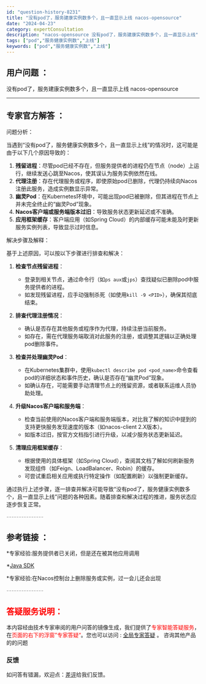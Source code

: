 ```yaml
---
id: "question-history-8231"
title: "没有pod了，服务建康实例数多个，且一直显示上线 nacos-opensource"
date: "2024-04-23"
category: expertConsultation
description: "nacos-opensource 没有pod了，服务建康实例数多个，且一直显示上线"
tags: ["pod","服务健康实例数","上线"]
keywords: ["pod","服务健康实例数","上线"]
---
```


## 用户问题 ： 
 没有pod了，服务建康实例数多个，且一直显示上线 nacos-opensource 

---------------
## 专家官方解答 ：

问题分析：

当遇到“没有pod了，服务健康实例数多个，且一直显示上线”的情况时，这可能是由于以下几个原因导致的：

1. **残留进程**：尽管pod已经不存在，但服务提供者的进程仍在节点（node）上运行，继续发送心跳至Nacos，使其误认为服务实例依然在线。
2. **代理注册**：存在代理服务或程序，即使原始pod已删除，代理仍持续向Nacos注册此服务，造成实例数显示异常。
3. **幽灵Pod**：在Kubernetes环境中，可能出现pod已被删除，但其进程在节点上并未完全终止的“幽灵Pod”现象。
4. **Nacos客户端或服务端版本过旧**：导致服务状态更新延迟或不准确。
5. **应用框架缓存**：客户端应用（如Spring Cloud）的内部缓存可能未能及时更新服务实例列表，导致显示过时信息。

解决步骤及解释：

基于上述原因，可以按以下步骤进行排查和解决：

1. **检查节点残留进程**：
   - 登录到相关节点，通过命令行（如`ps aux`或`jps`）查找疑似已删除pod中服务提供者的进程。
   - 如发现残留进程，应手动强制杀死（如使用`kill -9 <PID>`），确保其彻底结束。

2. **排查代理注册情况**：
   - 确认是否存在其他服务或程序作为代理，持续注册当前服务。
   - 如存在，需在代理服务端取消对此服务的注册，或调整其逻辑以正确处理pod删除事件。

3. **检查并处理幽灵Pod**：
   - 在Kubernetes集群中，使用`kubectl describe pod <pod_name>`命令查看pod的详细状态和事件历史，确认是否存在“幽灵Pod”现象。
   - 如确认存在，可能需要手动清理节点上的残留资源，或者联系运维人员协助处理。

4. **升级Nacos客户端和服务端**：
   - 检查当前使用的Nacos客户端和服务端版本，对比我了解的知识中提到的支持更快服务发现速度的版本（如nacos-client 2.X版本）。
   - 如版本过旧，按官方文档指引进行升级，以减少服务状态更新延迟。

5. **清理应用框架缓存**：
   - 根据使用的具体框架（如Spring Cloud），查阅其文档了解如何刷新服务发现组件（如Feign、LoadBalancer、Robin）的缓存。
   - 可尝试重启相关应用或执行特定操作（如配置刷新）以强制更新缓存。

通过执行上述步骤，逐一排查并解决可能导致“没有pod了，服务健康实例数多个，且一直显示上线”问题的各种因素。随着排查和解决过程的推进，服务状态应逐步恢复正常。


<font color="#949494">---------------</font> 


## 参考链接 ：

*专家经验:服务提供者已关闭，但是还在被其他应用调用 
 
 *[Java SDK](https://nacos.io/docs/latest/guide/user/sdk)
 
 *专家经验:在Nacos控制台上删除服务或实例，过一会儿还会出现 


 <font color="#949494">---------------</font> 
 


## <font color="#FF0000">答疑服务说明：</font> 

本内容经由技术专家审阅的用户问答的镜像生成，我们提供了<font color="#FF0000">专家智能答疑服务</font>，在<font color="#FF0000">页面的右下的浮窗”专家答疑“</font>。您也可以访问 : [全局专家答疑](https://opensource.alibaba.com/chatBot) 。 咨询其他产品的的问题

### 反馈
如问答有错漏，欢迎点：[差评](https://ai.nacos.io/user/feedbackByEnhancerGradePOJOID?enhancerGradePOJOId=11546)给我们反馈。
